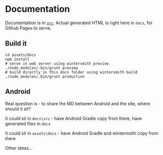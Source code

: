
# Documentation

Documentation is in [`src`](src).  Actual generated HTML is right here in `docs`, for Github Pages to serve. 


## Build it 
    cd assets/docs
    npm install
    # serve in web server using wintersmith preview
    ./node_modules/.bin/grunt preview
    # build directly in this docs folder using wintersmith build
    ./node_modules/.bin/grunt production  

## Android

Real question is - to share the MD between Android and the site, where should it sit?

It could sit in `docs\src` - have Android Gradle copy from there, have generated files in `docs`

It could sit in `assets\docs` - have Android Gradle and wintermsith copy from there

Other ideas...    